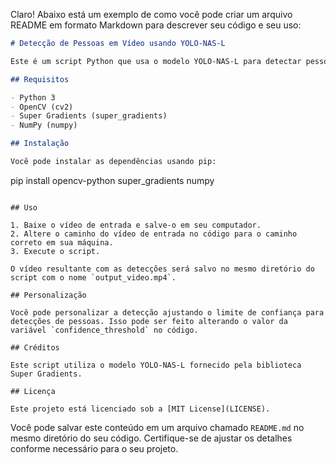 Claro! Abaixo está um exemplo de como você pode criar um arquivo README em formato Markdown para descrever seu código e seu uso:

```markdown
# Detecção de Pessoas em Vídeo usando YOLO-NAS-L

Este é um script Python que usa o modelo YOLO-NAS-L para detectar pessoas em um vídeo e desenha caixas delimitadoras ao redor delas.

## Requisitos

- Python 3
- OpenCV (cv2)
- Super Gradients (super_gradients)
- NumPy (numpy)

## Instalação

Você pode instalar as dependências usando pip:

```
pip install opencv-python super_gradients numpy
```

## Uso

1. Baixe o vídeo de entrada e salve-o em seu computador.
2. Altere o caminho do vídeo de entrada no código para o caminho correto em sua máquina.
3. Execute o script.

O vídeo resultante com as detecções será salvo no mesmo diretório do script com o nome `output_video.mp4`.

## Personalização

Você pode personalizar a detecção ajustando o limite de confiança para detecções de pessoas. Isso pode ser feito alterando o valor da variável `confidence_threshold` no código.

## Créditos

Este script utiliza o modelo YOLO-NAS-L fornecido pela biblioteca Super Gradients.

## Licença

Este projeto está licenciado sob a [MIT License](LICENSE).

```

Você pode salvar este conteúdo em um arquivo chamado `README.md` no mesmo diretório do seu código. Certifique-se de ajustar os detalhes conforme necessário para o seu projeto.
